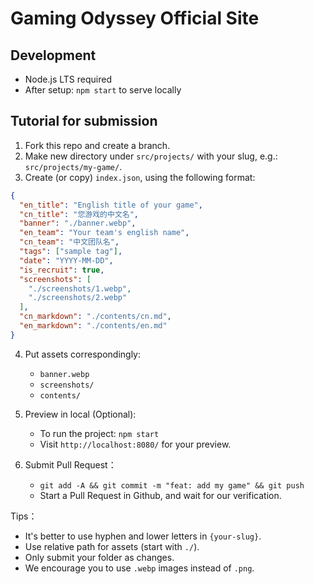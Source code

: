 # Gaming Odyssey Official Site

## Development
- Node.js LTS required
- After setup: `npm start` to serve locally

## Tutorial for submission
1. Fork this repo and create a branch.
2. Make new directory under `src/projects/` with your slug, e.g.: `src/projects/my-game/`.
3. Create (or copy) `index.json`, using the following format:

```json
{
  "en_title": "English title of your game",
  "cn_title": "您游戏的中文名",
  "banner": "./banner.webp",
  "en_team": "Your team's english name",
  "cn_team": "中文团队名",
  "tags": ["sample tag"],
  "date": "YYYY-MM-DD",
  "is_recruit": true,
  "screenshots": [
    "./screenshots/1.webp",
    "./screenshots/2.webp"
  ],
  "cn_markdown": "./contents/cn.md",
  "en_markdown": "./contents/en.md"
}
```

4. Put assets correspondingly:
   - `banner.webp`
   - `screenshots/`
   - `contents/`

5. Preview in local (Optional):
   - To run the project: `npm start`
   - Visit `http://localhost:8080/` for your preview.

6. Submit Pull Request：
   - `git add -A && git commit -m "feat: add my game" && git push`
   - Start a Pull Request in Github, and wait for our verification.

Tips：
- It's better to use hyphen and lower letters in `{your-slug}`.
- Use relative path for assets (start with `./`).
- Only submit your folder as changes.
- We encourage you to use `.webp` images instead of `.png`.
